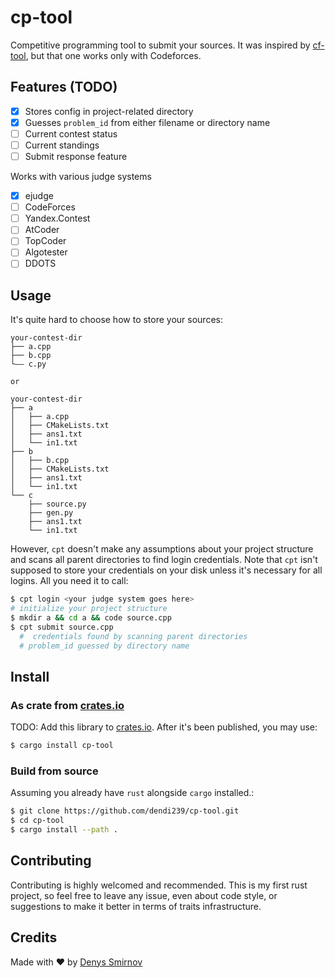 # cp-tool

Competitive programming tool to submit your sources. 
It was inspired by [cf-tool](https://github.com/xalanq/cf-tool), but that one works only with Codeforces.

## Features (TODO)

- [x] Stores config in project-related directory
- [x] Guesses `problem_id` from either filename or directory name
- [ ] Current contest status
- [ ] Current standings
- [ ] Submit response feature

Works with various judge systems
- [x] ejudge
- [ ] CodeForces
- [ ] Yandex.Contest
- [ ] AtCoder
- [ ] TopCoder
- [ ] Algotester
- [ ] DDOTS

## Usage

It's quite hard to choose how to store your sources: 
```plain
your-contest-dir
├── a.cpp
├── b.cpp
└—— c.py

or

your-contest-dir
├── a
│   ├── a.cpp
│   ├── CMakeLists.txt
│   ├── ans1.txt
│   └── in1.txt
├── b
│   ├── b.cpp
│   ├── CMakeLists.txt
│   ├── ans1.txt
│   └── in1.txt
└── c
    ├── source.py
    ├── gen.py
    ├── ans1.txt
    └── in1.txt
```
However, `cpt` doesn't make any assumptions about your project structure and scans all parent directories to find login credentials. 
Note that `cpt` isn't supposed to store your credentials on your disk unless it's necessary for all logins.
All you need it to call: 
```sh
$ cpt login <your judge system goes here>
# initialize your project structure
$ mkdir a && cd a && code source.cpp
$ cpt submit source.cpp
  #  credentials found by scanning parent directories
  # problem_id guessed by directory name
```

## Install

### As crate from [crates.io](https://crates.io)

TODO: Add this library to [crates.io](https://crates.io).
After it's been published, you may use:
```sh
$ cargo install cp-tool
```

### Build from source

Assuming you already have `rust` alongside `cargo` installed.: 
```sh
$ git clone https://github.com/dendi239/cp-tool.git
$ cd cp-tool
$ cargo install --path .
```

## Contributing

Contributing is highly welcomed and recommended.
This is my first rust project, so feel free to leave any issue, even about code style, or suggestions to make it better in terms of traits infrastructure.

## Credits

Made with :heart: by [Denys Smirnov](mailto:dendi239+github+cpt@gmail.com)
